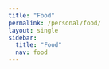 ```yaml
---
title: "Food"
permalink: /personal/food/
layout: single
sidebar:
  title: "Food"
  nav: food
---
```

